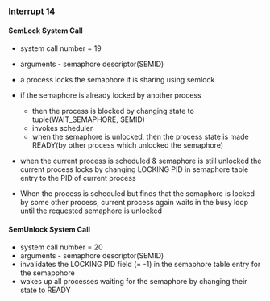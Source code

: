### Interrupt 14

#### SemLock System Call
- system call number = 19
- arguments - semaphore descriptor(SEMID)
- a process locks the semaphore it is sharing using semlock
- if the semaphore is already locked by another process
    - then the process is blocked by changing state to tuple(WAIT_SEMAPHORE, SEMID)
    - invokes scheduler
    - when the semaphore is unlocked, then the process state is made READY(by other process which unlocked the semaphore)

- when the current process is scheduled & semaphore is still unlocked the current process locks by changing LOCKING PID in semaphore table entry to the PID of current process
- When the process is scheduled but finds that the semaphore is locked by some other process, current process again waits in the busy loop until the requested semaphore is unlocked

#### SemUnlock System Call
- system call number = 20
- arguments - semaphore descriptor(SEMID)
- invalidates the LOCKING PID field (= -1) in the semaphore table entry for the semapphore
- wakes up all processes waiting for the semaphore by changing their state to READY